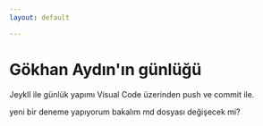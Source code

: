 ```yaml
---
layout: default

---
```

# Gökhan Aydın'ın günlüğü

Jeykll ile günlük yapımı Visual Code üzerinden push ve commit ile.

yeni bir deneme yapıyorum bakalım md dosyası değişecek mi?